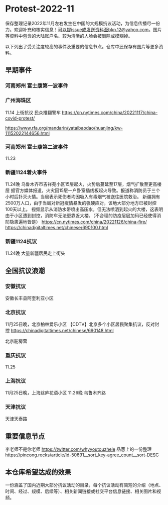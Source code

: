 # Protest-2022-11
保存整理记录2022年11月左右发生在中国的大规模抗议活动，为信息传播尽一份力。欢迎补充和核实信息！可以提issue或发送资料至bkn.12@yahoo.com。图片等资料中包含的大陆账户名、较为清晰的人脸会被删除或模糊掉。

以下列出了受关注度较高的事件及重要的信息节点。仓库中还保存有图片等更多资料。

## 早期事件

### 河南郑州 富士康第一波事件

### 广州海珠区
11.14 上街抗议 民众推翻警车
https://cn.nytimes.com/china/20221117/china-covid-protest/

https://www.rfa.org/mandarin/yataibaodao/huanjing/kw-11152022144656.html

### 河南郑州 富士康第二波事件
11.23

### 新疆1124着火事件
11.24晚 乌鲁木齐市吉祥苑小区15层起火，火势后蔓延至17层，烟气扩散至更高楼层
据官方媒体报道，火灾因15层一户卧室插线板起火导致。报道称消防员于三个小时后扑灭火情。当局表示死伤者均因吸入有毒烟气被送往医院救治。
新疆拥有2500万人口，由于当局对新冠疫情暴发的强硬应对，该地大部分地方已被封控100天以上。
视频显示从消防水带喷出高压水，但无法喷洒到起火的大楼，这表明由于小区遭到封控，消防车无法更靠近大楼。（不合理的防疫层层加码已经使得消防隐患遍地皆是）
https://cn.nytimes.com/china/20221126/china-fire/
https://chinadigitaltimes.net/chinese/690100.html

### 新疆1124抗议
11.24晚 大量新疆居民走上街头

## 全国抗议浪潮

### 安徽抗议
安徽长丰县阿奎利亚小区

### 北京抗议
11月25日晚，北京柏林爱乐小区
【CDTV】北京多个小区居民聚集抗议，反对封控 https://chinadigitaltimes.net/chinese/690148.html

北京驼房营

### 重庆抗议
11.25

### 上海抗议
11月25日晚，上海丝庐花语小区
11.26晚 乌鲁木齐路

### 天津抗议
天津天泰路




## 重要信息节点
李老师不是你老师 https://twitter.com/whyyoutouzhele
品葱上的一份整理 https://pincong.rocks/article/id-50691__sort_key-agree_count__sort-DESC

## 本仓库希望达成的效果
一份涵盖了国内近期大部分抗议活动的目录，每个抗议活动有简短的介绍（地点、时间、经过、规模、后续等）、相关新闻链接或社交平台信息链接、相关图片和视频。

